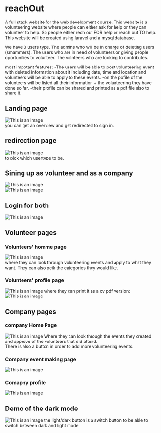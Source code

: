 # reachOut
A full stack website for the web development course. This website is a volunteering website where people can either ask for help or they can volunteer to help.
So people either rech out FOR help or reach out TO help.
This website will be created using laravel and a mysql database.

We have 3 users type. 
The admins who will be in charge of deleting users (smammers).
The users who are in need of volunteers or giving people oportunities to volunteer.
The volnteers who are looking to contributes.

most impotant features:
-The users will be able to post volunteering event with deleted information about it including date, time and location and volunteers will be able to apply to these events.
-on the pofile of the volunteers will be listed all their information + the volunteering they have done so far.
-their profile can be shared and printed as a pdf file also to share it.  
  
  ## Landing page  
  ![This is an image](demo/landing.PNG)  
  you can get an overview and get redirected to sign in.

  ## redirection page

  ![This is an image](demo/redirecting.PNG)  
  to pick which usertype to be.  

  ## Sining up as volunteer and as a company 
![This is an image](demo/vol-signup.PNG)  
    ![This is an image](demo/comp-signup.PNG)

## Login for both  
![This is an image](demo/login.PNG)  

 ## Volunteer pages  
 ### Volunteers' homme page
 ![This is an image](demo/vol-home.PNG)  
 where they can look through volunteering events and apply to what they want. They can also pcik the categories they would like.  

 ### Volunteers' profile page  
 ![This is an image](demo/vol-profile.PNG)
 where they can print it as a cv pdf version:
 ![This is an image](demo/print-demo.PNG)  

## Company pages
### company Home Page
![This is an image](demo/comp-home.PNG)
Where they can look through the events they created and approve of the volunteers that did attend.  
There is also a button in order to add more volunteering events.  

### Company event making page   
![This is an image](demo/creatingevent.PNG)

### Comapny profile  
![This is an image](demo/comp-profile.PNG)  

## Demo of the dark mode
![This is an image](demo/darkmodedemo.PNG)
the light/dark button is a switch button to be able to switch between dark and light mode


